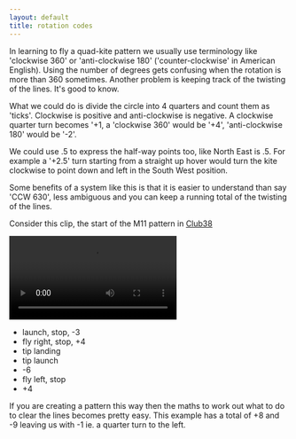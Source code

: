 ```yaml
---
layout: default
title: rotation codes 
---
```


In learning to fly a quad-kite pattern we usually use terminology
like 'clockwise 360' or 'anti-clockwise 180' ('counter-clockwise' in American English). 
Using the number of degrees gets confusing when the rotation is more than 360 sometimes. 
Another problem is keeping track of the twisting of the lines. It's good to know.  


What we could do is divide the circle into 4 quarters and count them as 'ticks'. 
Clockwise is positive and anti-clockwise is negative. A clockwise quarter turn becomes '+1, 
a 'clockwise 360' would be '+4', 'anti-clockwise 180' would be '-2'. 


We could use .5 to express the half-way points too, like North 
East is .5. For example a '+2.5' turn starting from a straight up hover would turn the 
kite clockwise to point down and left in the South West position.  


Some benefits of a system like this is that it is easier to understand than say 'CCW 630', 
less ambiguous and you can keep a running total of the twisting of the lines.  


Consider this clip, the start of the M11 pattern in [Club38](https://revkites.com/club-38/)

<video src="/assets/vids/rotation-codes.mp4" width="60%" type="video/mp4" 
    autoplay="" preload="auto" controls>
</video>

- launch, stop, -3
- fly right, stop, +4
- tip landing
- tip launch
- -6
- fly left, stop
- +4


If you are creating a pattern this way then the maths to work out what to do 
to clear the lines becomes pretty easy. This example has a total of +8 and -9 
leaving us with -1 ie. a quarter turn to the left.
